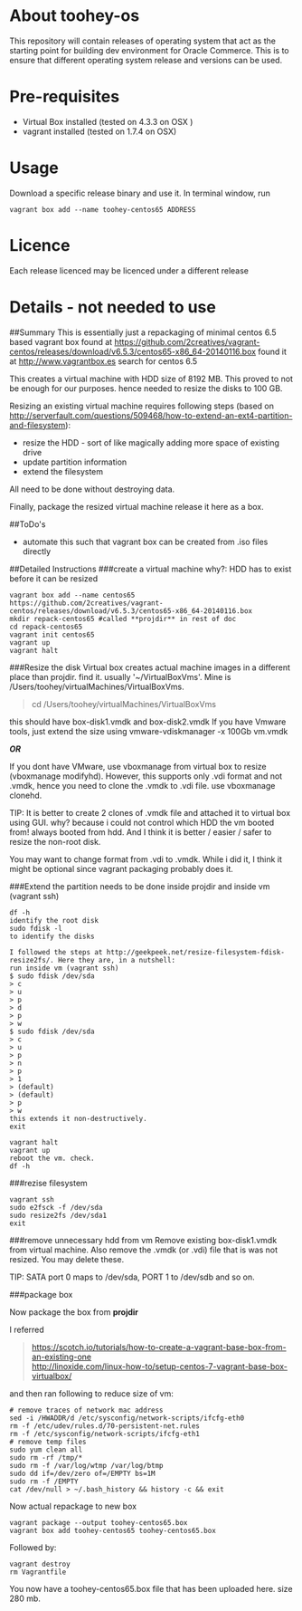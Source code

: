 # About toohey-os
This repository will contain releases of operating system that act as the starting point for building dev environment for Oracle Commerce. This is to ensure that different operating system release and versions can be used.

# Pre-requisites
* Virtual Box installed (tested on 4.3.3 on OSX )
* vagrant installed (tested on 1.7.4 on OSX)

# Usage
Download a specific release binary and use it. In terminal window, run

	vagrant box add --name toohey-centos65 ADDRESS

# Licence
Each release licenced may be licenced under a different release

# Details - not needed to use
##Summary
This is essentially just a repackaging of minimal centos 6.5 based vagrant box found at 
https://github.com/2creatives/vagrant-centos/releases/download/v6.5.3/centos65-x86_64-20140116.box
found it at http://www.vagrantbox.es search for centos 6.5

This creates a virtual machine with HDD size of 8192 MB. This proved to not be enough for our purposes. hence needed to resize the disks to 100 GB.

Resizing an existing virtual machine requires following steps (based on http://serverfault.com/questions/509468/how-to-extend-an-ext4-partition-and-filesystem):

* resize the HDD - sort of like magically adding more space of existing drive
* update partition information
* extend the filesystem

All need to be done without destroying data.

Finally, package the resized virtual machine release it here as a box.

##ToDo's
* automate this such that vagrant box can be created from .iso files directly

##Detailed Instructions
###create a virtual machine
why?: HDD has to exist before it can be resized  

	vagrant box add --name centos65   https://github.com/2creatives/vagrant-centos/releases/download/v6.5.3/centos65-x86_64-20140116.box  
	mkdir repack-centos65 #called **projdir** in rest of doc  
	cd repack-centos65  
	vagrant init centos65
	vagrant up
	vagrant halt

###Resize the disk
Virtual box creates actual machine images in a different place than projdir. 
find it. usually '~/VirtualBoxVms'. Mine is /Users/toohey/virtualMachines/VirtualBoxVms. 

> cd /Users/toohey/virtualMachines/VirtualBoxVms

this should have box-disk1.vmdk and box-disk2.vmdk
If you have Vmware tools, just extend the size using
vmware-vdiskmanager -x 100Gb vm.vmdk

***OR***

If you dont have VMware, use vboxmanage from virtual box to resize (vboxmanage modifyhd). However, this supports only .vdi format and not .vmdk, hence you need to clone the .vmdk to .vdi file. use vboxmanage clonehd.

TIP: It is better to create 2 clones of .vmdk file and attached it to virtual box using GUI. 
why? because i could not control which HDD the vm booted from! always booted from hdd. And I think it is better / easier / safer to resize the non-root disk.

You may want to change format from .vdi to .vmdk. While i did it, I think it might be optional since vagrant packaging probably does it.

###Extend the partition
needs to be done inside projdir and inside vm (vagrant ssh)

	df -h
	identify the root disk
	sudo fdisk -l 
	to identify the disks
	
	I followed the steps at http://geekpeek.net/resize-filesystem-fdisk-resize2fs/. Here they are, in a nutshell:
	run inside vm (vagrant ssh)
	$ sudo fdisk /dev/sda
	> c
	> u
	> p
	> d
	> p
	> w
	$ sudo fdisk /dev/sda 
	> c
	> u
	> p
	> n
	> p
	> 1
	> (default)
	> (default)
	> p
	> w
	this extends it non-destructively.   
	exit  
	  
	vagrant halt  
	vagrant up  
	reboot the vm. check.  
	df -h
	
###rezise filesystem
	
	vagrant ssh
	sudo e2fsck -f /dev/sda  
	sudo resize2fs /dev/sda1
	exit
	
###remove unnecessary hdd from vm
Remove existing box-disk1.vmdk from virtual machine. Also remove the .vmdk (or .vdi) file that is was not resized. You may delete these.

TIP: SATA port 0 maps to /dev/sda, PORT 1 to /dev/sdb and so on.

###package box

Now package the box from **projdir**

I referred
> https://scotch.io/tutorials/how-to-create-a-vagrant-base-box-from-an-existing-one  
> http://linoxide.com/linux-how-to/setup-centos-7-vagrant-base-box-virtualbox/

and then ran following to reduce size of vm:

	# remove traces of network mac address
	sed -i /HWADDR/d /etc/sysconfig/network-scripts/ifcfg-eth0
	rm -f /etc/udev/rules.d/70-persistent-net.rules
	rm -f /etc/sysconfig/network-scripts/ifcfg-eth1
	# remove temp files  
	sudo yum clean all  
	sudo rm -rf /tmp/*  
	sudo rm -f /var/log/wtmp /var/log/btmp  
	sudo dd if=/dev/zero of=/EMPTY bs=1M  
	sudo rm -f /EMPTY  
	cat /dev/null > ~/.bash_history && history -c && exit  

Now actual repackage to new box 

	vagrant package --output toohey-centos65.box  
	vagrant box add toohey-centos65 toohey-centos65.box  

Followed by:

	vagrant destroy  
	rm Vagrantfile  

You now have a toohey-centos65.box file that has been uploaded here. size 280 mb. 
